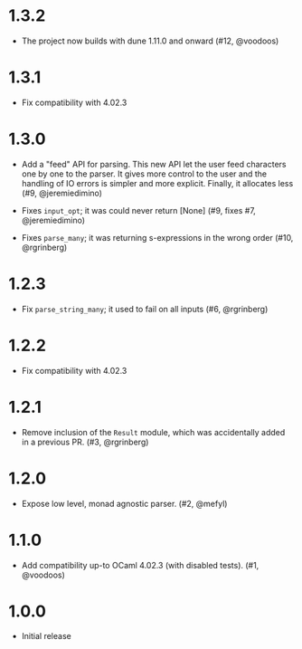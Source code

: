 # 1.3.2

- The project now builds with dune 1.11.0 and onward (#12, @voodoos)

# 1.3.1

- Fix compatibility with 4.02.3

# 1.3.0

- Add a "feed" API for parsing. This new API let the user feed
  characters one by one to the parser. It gives more control to the
  user and the handling of IO errors is simpler and more
  explicit. Finally, it allocates less (#9, @jeremiedimino)

- Fixes `input_opt`; it was could never return [None] (#9, fixes #7,
  @jeremiedimino)

- Fixes `parse_many`; it was returning s-expressions in the wrong
  order (#10, @rgrinberg)

# 1.2.3

- Fix `parse_string_many`; it used to fail on all inputs (#6, @rgrinberg)

# 1.2.2

- Fix compatibility with 4.02.3

# 1.2.1

- Remove inclusion of the `Result` module, which was accidentally
  added in a previous PR. (#3, @rgrinberg)

# 1.2.0

- Expose low level, monad agnostic parser. (#2, @mefyl)

# 1.1.0

- Add compatibility up-to OCaml 4.02.3 (with disabled tests). (#1, @voodoos)

# 1.0.0

- Initial release
